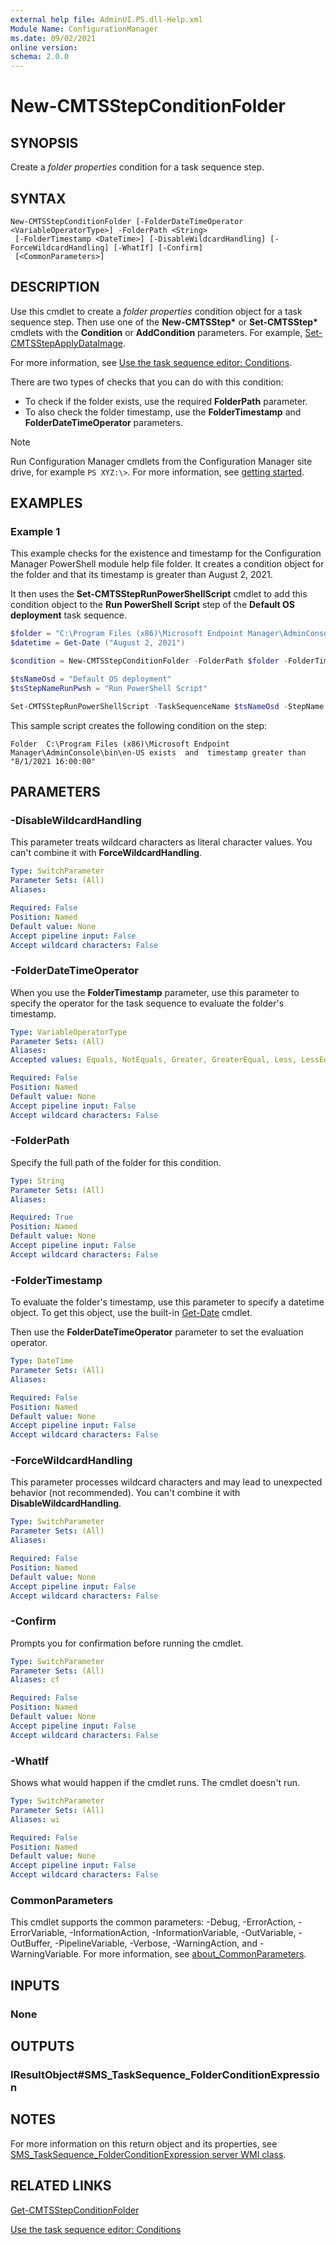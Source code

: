 ```yaml
---
external help file: AdminUI.PS.dll-Help.xml
Module Name: ConfigurationManager
ms.date: 09/02/2021
online version:
schema: 2.0.0
---
```


# New-CMTSStepConditionFolder

## SYNOPSIS

Create a _folder properties_ condition for a task sequence step.

## SYNTAX

```
New-CMTSStepConditionFolder [-FolderDateTimeOperator <VariableOperatorType>] -FolderPath <String>
 [-FolderTimestamp <DateTime>] [-DisableWildcardHandling] [-ForceWildcardHandling] [-WhatIf] [-Confirm]
 [<CommonParameters>]
```

## DESCRIPTION

Use this cmdlet to create a _folder properties_ condition object for a task sequence step. Then use one of the **New-CMTSStep\*** or **Set-CMTSStep\*** cmdlets with the **Condition** or **AddCondition** parameters. For example, [Set-CMTSStepApplyDataImage](Set-CMTSStepApplyDataImage.md).

For more information, see [Use the task sequence editor: Conditions](/mem/configmgr/osd/understand/task-sequence-editor#bkmk_conditions).

There are two types of checks that you can do with this condition:

- To check if the folder exists, use the required **FolderPath** parameter.
- To also check the folder timestamp, use the **FolderTimestamp** and **FolderDateTimeOperator** parameters.

> [!NOTE]
> Run Configuration Manager cmdlets from the Configuration Manager site drive, for example `PS XYZ:\>`. For more information, see [getting started](/powershell/sccm/overview).

## EXAMPLES

### Example 1

This example checks for the existence and timestamp for the Configuration Manager PowerShell module help file folder. It creates a condition object for the folder and that its timestamp is greater than August 2, 2021.

It then uses the **Set-CMTSStepRunPowerShellScript** cmdlet to add this condition object to the **Run PowerShell Script** step of the **Default OS deployment** task sequence.

```powershell
$folder = "C:\Program Files (x86)\Microsoft Endpoint Manager\AdminConsole\bin\en-US"
$datetime = Get-Date ("August 2, 2021")

$condition = New-CMTSStepConditionFolder -FolderPath $folder -FolderTimestamp $datetime -FolderDateTimeOperator Greater

$tsNameOsd = "Default OS deployment"
$tsStepNameRunPwsh = "Run PowerShell Script"

Set-CMTSStepRunPowerShellScript -TaskSequenceName $tsNameOsd -StepName $tsStepNameRunPwsh -AddCondition $condition
```

This sample script creates the following condition on the step:

`Folder  C:\Program Files (x86)\Microsoft Endpoint Manager\AdminConsole\bin\en-US exists  and  timestamp greater than "8/1/2021 16:00:00"`

## PARAMETERS

### -DisableWildcardHandling

This parameter treats wildcard characters as literal character values. You can't combine it with **ForceWildcardHandling**.

```yaml
Type: SwitchParameter
Parameter Sets: (All)
Aliases:

Required: False
Position: Named
Default value: None
Accept pipeline input: False
Accept wildcard characters: False
```

### -FolderDateTimeOperator

When you use the **FolderTimestamp** parameter, use this parameter to specify the operator for the task sequence to evaluate the folder's timestamp.

```yaml
Type: VariableOperatorType
Parameter Sets: (All)
Aliases:
Accepted values: Equals, NotEquals, Greater, GreaterEqual, Less, LessEqual

Required: False
Position: Named
Default value: None
Accept pipeline input: False
Accept wildcard characters: False
```

### -FolderPath

Specify the full path of the folder for this condition.

```yaml
Type: String
Parameter Sets: (All)
Aliases:

Required: True
Position: Named
Default value: None
Accept pipeline input: False
Accept wildcard characters: False
```

### -FolderTimestamp

To evaluate the folder's timestamp, use this parameter to specify a datetime object. To get this object, use the built-in [Get-Date](/powershell/module/microsoft.powershell.utility/get-date) cmdlet.

Then use the **FolderDateTimeOperator** parameter to set the evaluation operator.

```yaml
Type: DateTime
Parameter Sets: (All)
Aliases:

Required: False
Position: Named
Default value: None
Accept pipeline input: False
Accept wildcard characters: False
```

### -ForceWildcardHandling

This parameter processes wildcard characters and may lead to unexpected behavior (not recommended). You can't combine it with **DisableWildcardHandling**.

```yaml
Type: SwitchParameter
Parameter Sets: (All)
Aliases:

Required: False
Position: Named
Default value: None
Accept pipeline input: False
Accept wildcard characters: False
```

### -Confirm

Prompts you for confirmation before running the cmdlet.

```yaml
Type: SwitchParameter
Parameter Sets: (All)
Aliases: cf

Required: False
Position: Named
Default value: None
Accept pipeline input: False
Accept wildcard characters: False
```

### -WhatIf

Shows what would happen if the cmdlet runs. The cmdlet doesn't run.

```yaml
Type: SwitchParameter
Parameter Sets: (All)
Aliases: wi

Required: False
Position: Named
Default value: None
Accept pipeline input: False
Accept wildcard characters: False
```

### CommonParameters
This cmdlet supports the common parameters: -Debug, -ErrorAction, -ErrorVariable, -InformationAction, -InformationVariable, -OutVariable, -OutBuffer, -PipelineVariable, -Verbose, -WarningAction, and -WarningVariable. For more information, see [about_CommonParameters](http://go.microsoft.com/fwlink/?LinkID=113216).

## INPUTS

### None

## OUTPUTS

### IResultObject#SMS_TaskSequence_FolderConditionExpression

## NOTES

For more information on this return object and its properties, see [SMS_TaskSequence_FolderConditionExpression server WMI class](/mem/configmgr/develop/reference/osd/sms_tasksequence_folderconditionexpression-server-wmi-class).

## RELATED LINKS

[Get-CMTSStepConditionFolder](Get-CMTSStepConditionFolder.md)

[Use the task sequence editor: Conditions](/mem/configmgr/osd/understand/task-sequence-editor#bkmk_conditions)

